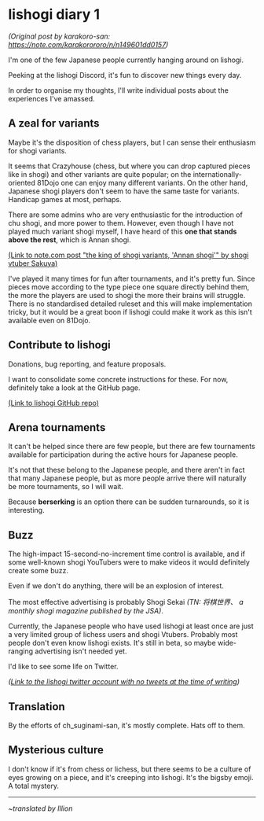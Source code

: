# lishogi diary 1 #

*(Original post by karakoro-san: https://note.com/karakorororo/n/n149601dd0157)*

I'm one of the few Japanese people currently hanging around on lishogi.

Peeking at the lishogi Discord, it's fun to discover new things every day.

In order to organise my thoughts, I'll write individual posts about the experiences I've amassed.

## A zeal for variants ##

Maybe it's the disposition of chess players, but I can sense their enthusiasm for shogi variants.

It seems that Crazyhouse (chess, but where you can drop captured pieces like in shogi) and other variants are quite popular; on the internationally-oriented 81Dojo one can enjoy many different variants. On the other hand, Japanese shogi players don't seem to have the same taste for variants. Handicap games at most, perhaps.

There are some admins who are very enthusiastic for the introduction of chu shogi, and more power to them. However, even though I have not played much variant shogi myself, I have heard of this **one that stands above the rest**, which is Annan shogi.

[(Link to note.com post "the king of shogi variants, 'Annan shogi'" by shogi vtuber Sakuya)](https://note.com/sakuya_te/n/n5fd8855e6786)

I've played it many times for fun after tournaments, and it's pretty fun. Since pieces move according to the type piece one square directly behind them, the more the players are used to shogi the more their brains will struggle. There is no standardised detailed ruleset and this will make implementation tricky, but it would be a great boon if lishogi could make it work as this isn't available even on 81Dojo.

## Contribute to lishogi ##

Donations, bug reporting, and feature proposals.

I want to consolidate some concrete instructions for these. For now, definitely take a look at the GitHub page.

[(Link to lishogi GitHub repo)](https://github.com/WandererXII/lishogi/issues)

## Arena tournaments ##

It can't be helped since there are few people, but there are few tournaments available for participation during the active hours for Japanese people.

It's not that these belong to the Japanese people, and there aren't in fact that many Japanese people, but as more people arrive there will naturally be more tournaments, so I will wait.

Because **berserking** is an option there can be sudden turnarounds, so it is interesting.

## Buzz ##

The high-impact 15-second-no-increment time control is available, and if some well-known shogi YouTubers were to make videos it would definitely create some buzz.

Even if we don't do anything, there will be an explosion of interest.

The most effective advertising is probably Shogi Sekai *(TN: 将棋世界、 a monthly shogi magazine published by the JSA)*.

Currently, the Japanese people who have used lishogi at least once are just a very limited group of lichess users and shogi Vtubers. Probably most people don't even know lishogi exists. It's still in beta, so maybe wide-ranging advertising isn't needed yet.

I'd like to see some life on Twitter.

*([Link to the lishogi twitter account with no tweets at the time of writing](https://twitter.com/lishogi))*

## Translation ##

By the efforts of ch_suginami-san, it's mostly complete. Hats off to them.

## Mysterious culture ##

I don't know if it's from chess or lichess, but there seems to be a culture of eyes growing on a piece, and it's creeping into lishogi. It's the bigsby emoji. A total mystery.


------

*~translated by Illion*